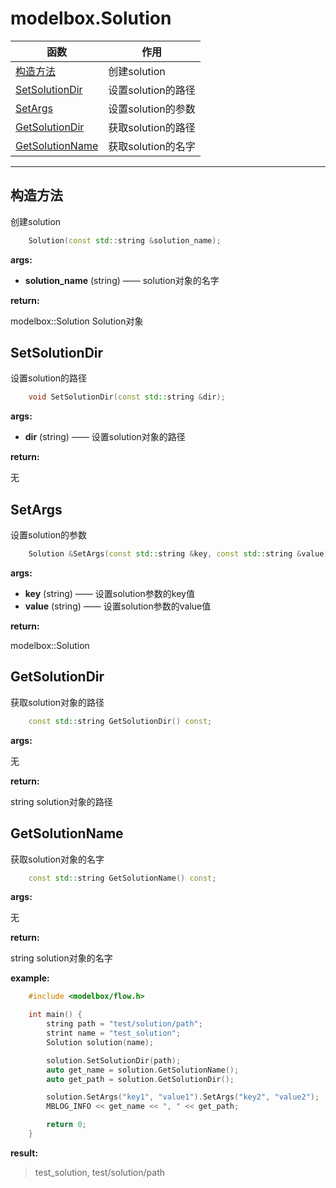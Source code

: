 # modelbox.Solution

|函数|作用|
|-|-|
|[构造方法](#构造方法)|创建solution|
|[SetSolutionDir](#setsolutiondir)|设置solution的路径|
|[SetArgs](#setargs)|设置solution的参数|
|[GetSolutionDir](#getsolutiondir)|获取solution的路径|
|[GetSolutionName](#getsolutionname)|获取solution的名字|
---

## 构造方法

创建solution

```c++
    Solution(const std::string &solution_name);
```

**args:**  

* **solution_name** (string) ——  solution对象的名字

**return:**  

modelbox::Solution  Solution对象

## SetSolutionDir

设置solution的路径

```c++
    void SetSolutionDir(const std::string &dir);
```

**args:**  

* **dir** (string) ——  设置solution对象的路径

**return:**  

无

## SetArgs

设置solution的参数

```c++
    Solution &SetArgs(const std::string &key, const std::string &value);
```

**args:**  

* **key** (string) ——  设置solution参数的key值
* **value** (string) ——  设置solution参数的value值

**return:**  

modelbox::Solution

## GetSolutionDir

获取solution对象的路径

```c++
    const std::string GetSolutionDir() const;
```

**args:**  

无

**return:**  

string solution对象的路径

## GetSolutionName

获取solution对象的名字

```c++
    const std::string GetSolutionName() const;
```

**args:**  

无

**return:**  

string solution对象的名字

**example:**  

```c++
    #include <modelbox/flow.h>

    int main() {
        string path = "test/solution/path";
        strint name = "test_solution";
        Solution solution(name);

        solution.SetSolutionDir(path);
        auto get_name = solution.GetSolutionName();
        auto get_path = solution.GetSolutionDir();

        solution.SetArgs("key1", "value1").SetArgs("key2", "value2");
        MBLOG_INFO << get_name << ", " << get_path;

        return 0;
    }

```

**result:**

> test_solution, test/solution/path
